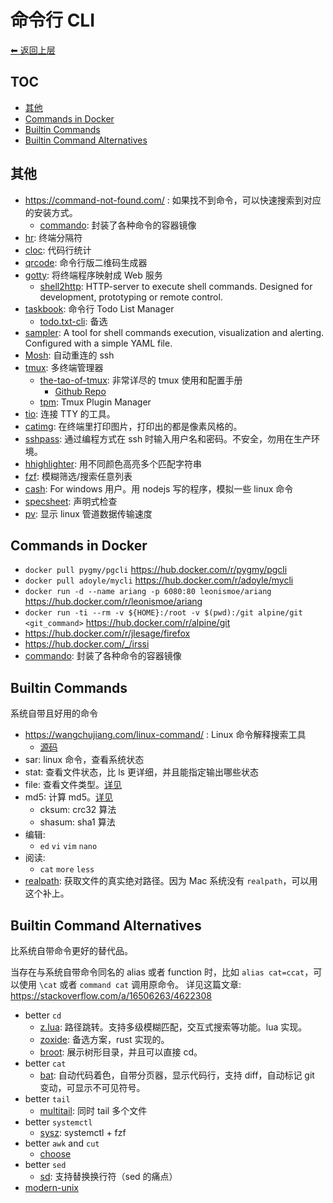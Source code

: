 # 命令行 CLI

[⬅︎ 返回上层](../#命令行-cli)

## TOC

<!-- MarkdownTOC GFM -->

- [其他](#其他)
- [Commands in Docker](#commands-in-docker)
- [Builtin Commands](#builtin-commands)
- [Builtin Command Alternatives](#builtin-command-alternatives)

<!-- /MarkdownTOC -->

## 其他

- https://command-not-found.com/ : 如果找不到命令，可以快速搜索到对应的安装方式。
  - [commando](https://github.com/lukaszlach/commando): 封装了各种命令的容器镜像
- [hr](https://github.com/LuRsT/hr): 终端分隔符
- [cloc](https://github.com/AlDanial/cloc): 代码行统计
- [qrcode](https://github.com/soldair/node-qrcode): 命令行版二维码生成器
- [gotty](https://github.com/yudai/gotty): 将终端程序映射成 Web 服务
  - [shell2http](https://github.com/msoap/shell2http): HTTP-server to execute shell commands. Designed for development, prototyping or remote control.
- [taskbook](https://github.com/klaussinani/taskbook): 命令行 Todo List Manager
  - [todo.txt-cli](https://github.com/ginatrapani/todo.txt-cli): 备选
- [sampler](https://github.com/sqshq/sampler): A tool for shell commands execution, visualization and alerting. Configured with a simple YAML file.
- [Mosh](https://github.com/mobile-shell/mosh): 自动重连的 ssh
- [tmux](https://github.com/tmux/tmux): 多终端管理器
  - [the-tao-of-tmux](https://leanpub.com/the-tao-of-tmux/read): 非常详尽的 tmux 使用和配置手册
    - [Github Repo](https://github.com/git-pull/tao-of-tmux)
  - [tpm](https://github.com/tmux-plugins/tpm): Tmux Plugin Manager
- [tio](https://github.com/tio/tio): 连接 TTY 的工具。
- [catimg](https://github.com/posva/catimg): 在终端里打印图片，打印出的都是像素风格的。
- [sshpass](https://github.com/kevinburke/sshpass): 通过编程方式在 ssh 时输入用户名和密码。不安全，勿用在生产环境。
- [hhighlighter](https://github.com/paoloantinori/hhighlighter): 用不同颜色高亮多个匹配字符串
- [fzf](https://github.com/junegunn/fzf): 模糊筛选/搜索任意列表
- [cash](https://github.com/dthree/cash): For windows 用户。用 nodejs 写的程序，模拟一些 linux 命令
- [specsheet](https://github.com/ogham/specsheet): 声明式检查
- [pv](http://www.ivarch.com/programs/pv.shtml): 显示 linux 管道数据传输速度

## Commands in Docker

- `docker pull pygmy/pgcli` https://hub.docker.com/r/pygmy/pgcli
- `docker pull adoyle/mycli` https://hub.docker.com/r/adoyle/mycli
- `docker run -d --name ariang -p 6080:80 leonismoe/ariang` https://hub.docker.com/r/leonismoe/ariang
- `docker run -ti --rm -v ${HOME}:/root -v $(pwd):/git alpine/git <git_command>` https://hub.docker.com/r/alpine/git
- https://hub.docker.com/r/jlesage/firefox
- https://hub.docker.com/_/irssi
- [commando](https://github.com/lukaszlach/commando): 封装了各种命令的容器镜像

## Builtin Commands

系统自带且好用的命令

- https://wangchujiang.com/linux-command/ : Linux 命令解释搜索工具
  - [源码](https://github.com/jaywcjlove/linux-command)
- sar: linux 命令，查看系统状态
- stat: 查看文件状态，比 ls 更详细，并且能指定输出哪些状态
- file: 查看文件类型。[详见](http://adoyle.me/Today-I-Learned/linux/file-command.html)
- md5: 计算 md5。[详见](http://adoyle.me/Today-I-Learned/linux/hash-command.html)
  - cksum: crc32 算法
  - shasum: sha1 算法
- 编辑:
  - `ed` `vi` `vim` `nano`
- 阅读:
  - `cat` `more` `less`
- [realpath](https://github.com/sindresorhus/realpath): 获取文件的真实绝对路径。因为 Mac 系统没有 `realpath`，可以用这个补上。

## Builtin Command Alternatives

比系统自带命令更好的替代品。

当存在与系统自带命令同名的 alias 或者 function 时，比如 `alias cat=ccat`，可以使用 `\cat` 或者 `command cat` 调用原命令。
详见这篇文章: https://stackoverflow.com/a/16506263/4622308

- better `cd`
  - [z.lua](https://github.com/skywind3000/z.lua): 路径跳转。支持多级模糊匹配，交互式搜索等功能。lua 实现。
  - [zoxide](https://github.com/ajeetdsouza/zoxide): 备选方案，rust 实现的。
  - [broot](https://github.com/Canop/broot): 展示树形目录，并且可以直接 cd。
- better `cat`
  - [bat](https://github.com/sharkdp/bat): 自动代码着色，自带分页器，显示代码行，支持 diff，自动标记 git 变动，可显示不可见符号。
- better `tail`
  - [multitail](https://github.com/flok99/multitail): 同时 tail 多个文件
- better `systemctl`
  - [sysz](https://github.com/joehillen/sysz): systemctl + fzf
- better `awk` and `cut`
  - [choose](https://github.com/theryangeary/choose)
- better `sed`
  - [sd](https://github.com/chmln/sd): 支持替换换行符（sed 的痛点）
- [modern-unix](https://github.com/ibraheemdev/modern-unix)

